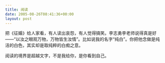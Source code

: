 ```yaml
---
title: 阅读
date: 2005-08-26T08:41:36+00:00
layout: post
---
```

把《征婚》给人家看，有人读出哀怨，有人觉得搞笑。李志勇李老师说得真是好——“以汝之眼观万物，万物皆生汝情”。比如说我的名字“纯白”。你把他念做是纯洁的白色，其实却是取纯粹的白痴之意。

阅读的境界是超越文字，不是我给你，是你看到自己。
